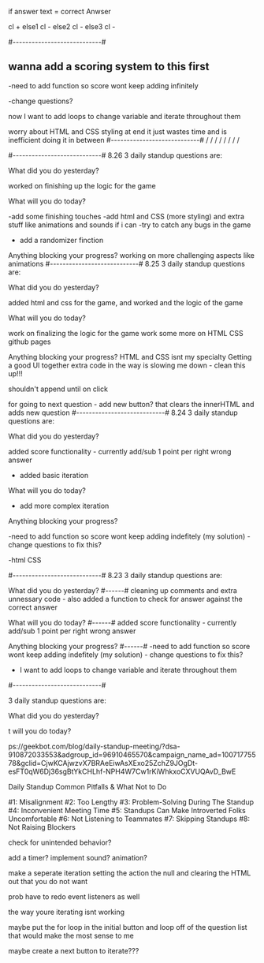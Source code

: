 if answer text = correct Anwser

cl +
else1
cl -
else2
cl -
else3
cl -

#----------------------------#

## wanna add a scoring system to this first

-need to add function so score wont keep adding infinitely

-change questions?

now I want to add loops to change variable and iterate throughout them

worry about HTML and CSS styling at end it just wastes time and is inefficient doing it in between
#----------------------------#
/
/
/
/
/
/
/
/

#----------------------------#
8.26
3 daily standup questions are:

What did you do yesterday?

worked on finishing up the logic for the game

What will you do today?

-add some finishing touches
-add html and CSS (more styling) and extra stuff like animations and sounds if i can
-try to catch any bugs in the game

- add a randomizer finction

Anything blocking your progress?
working on more challenging aspects like animations
#----------------------------#
8.25
3 daily standup questions are:

What did you do yesterday?

added html and css for the game,
and worked and the logic of the game

What will you do today?

work on finalizing the logic for the game
work some more on HTML CSS
github pages

<!-- for me!!!! -->
<!-- shuffle questions -->
<!-- scoring function of the game -->
<!-- reset function & winning conditons also check over the rubric -->
<!-- attack challenge areas -->
<!-- fun stuff -->
<!-- keyboard presses -->
<!-- local storage -->
<!-- add sound??? -->
<!-- add animations??? -->

Anything blocking your progress?
HTML and CSS isnt my specialty
Getting a good UI together
extra code in the way is slowing me down - clean this up!!!

shouldn't append until on click

<!-- container.append(newQuestion); -->

for going to next question - add new button?
that clears the innerHTML and adds new question
#----------------------------#
8.24
3 daily standup questions are:

What did you do yesterday?

added score functionality - currently add/sub 1 point per right wrong answer

- added basic iteration

What will you do today?

- add more complex iteration

Anything blocking your progress?

-need to add function so score wont keep adding indefitely (my solution) - change questions to fix this?

-html CSS

#----------------------------#
8.23
3 daily standup questions are:

What did you do yesterday?
#------#
cleaning up comments and extra unnessary code - also added a function to check for answer against the correct answer

What will you do today?
#------#
added score functionality - currently add/sub 1 point per right wrong answer

Anything blocking your progress?
#------#
-need to add function so score wont keep adding indefitely (my solution) - change questions to fix this?

- I want to add loops to change variable and iterate throughout them

#----------------------------#

3 daily standup questions are:

What did you do yesterday?

t will you do today?

<!-- Anything blocking your progress? -->

ps://geekbot.com/blog/daily-standup-meeting/?dsa-910872033553&adgroup_id=96910465570&campaign_name_ad=10071775578&gclid=CjwKCAjwzvX7BRAeEiwAsXExo25ZchZ9JOgDt-esFT0qW6Dj36sgBtYkCHLhf-NPH4W7Cw1rKiWhkxoCXVUQAvD_BwE

Daily Standup Common Pitfalls & What Not to Do

#1: Misalignment
#2: Too Lengthy
#3: Problem-Solving During The Standup
#4: Inconvenient Meeting Time
#5: Standups Can Make Introverted Folks Uncomfortable
#6: Not Listening to Teammates
#7: Skipping Standups
#8: Not Raising Blockers

<!-- ideas -->

check for unintended behavior?

<!-- save for end -->

add a timer?
implement sound?
animation?

<!-- ideas  -->

make a seperate iteration setting the action the null and clearing the HTML out that you do not want

prob have to redo event listeners as well

the way youre iterating isnt working

maybe put the for loop in the initial button and loop off of the question list that would make the most sense to me

maybe create a next button to iterate???

<!-- fix scoring bug issue -->
